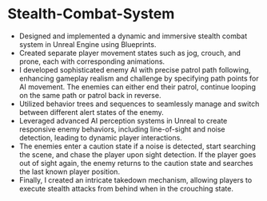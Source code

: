 # Stealth-Combat-System
- Designed and implemented a dynamic and immersive stealth combat system in Unreal Engine using Blueprints.
- Created separate player movement states such as jog, crouch, and prone, each with corresponding animations.
- I developed sophisticated enemy AI with precise patrol path following, enhancing gameplay realism and challenge by specifying path points for AI movement. The enemies can either end their patrol, continue looping on the same path or patrol back in reverse.
- Utilized behavior trees and sequences to seamlessly manage and switch between different alert states of the enemy.
- Leveraged advanced AI perception systems in Unreal to create responsive enemy behaviors, including line-of-sight and noise detection, leading to dynamic player interactions.
- The enemies enter a caution state if a noise is detected, start searching the scene, and chase the player upon sight detection. If the player goes out of sight again, the enemy returns to the caution state and searches the last known player position.
- Finally, I created an intricate takedown mechanism, allowing players to execute stealth attacks from behind when in the crouching state.
